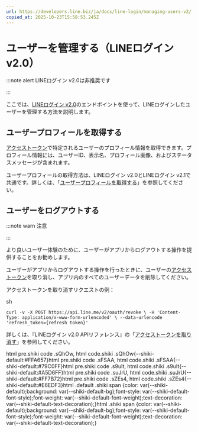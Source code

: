```yaml
---
url: https://developers.line.biz/ja/docs/line-login/managing-users-v2/
copied_at: 2025-10-23T15:58:53.245Z
---
```

# ユーザーを管理する（LINEログイン v2.0）

:::note alert
LINEログイン v2.0は非推奨です

:::

ここでは、[LINEログイン v2.0](https://developers.line.biz/ja/docs/line-login/overview/#versions)のエンドポイントを使って、LINEログインしたユーザーを管理する方法を説明します。

## ユーザープロフィールを取得する

[アクセストークン](https://developers.line.biz/ja/docs/line-login/managing-access-tokens/)で特定されるユーザーのプロフィール情報を取得できます。プロフィール情報には、ユーザーID、表示名、プロフィール画像、およびステータスメッセージが含まれます。

ユーザープロフィールの取得方法は、LINEログイン v2.0とLINEログイン v2.1で共通です。詳しくは、「[ユーザープロフィールを取得する](https://developers.line.biz/ja/docs/line-login/managing-users/#get-profile)」を参照してください。

## ユーザーをログアウトする

:::note warn
注意

:::

より良いユーザー体験のために、ユーザーがアプリからログアウトする操作を提供することをお勧めします。

ユーザーがアプリからログアウトする操作を行ったときに、ユーザーの[アクセストークン](https://developers.line.biz/ja/docs/line-login/managing-access-tokens/)を取り消し、アプリ内のすべてのユーザーデータを削除してください。

アクセストークンを取り消すリクエストの例：

sh

`curl -v -X POST https://api.line.me/v2/oauth/revoke \ -H 'Content-Type: application/x-www-form-urlencoded' \ --data-urlencode 'refresh_token={refresh token}'`

詳しくは、『LINEログイン v2.0 APIリファレンス』の「[アクセストークンを取り消す](https://developers.line.biz/ja/reference/line-login-v2/#revoke-access-token)」を参照してください。

html pre.shiki code .sQhOw, html code.shiki .sQhOw{--shiki-default:#FFA657}html pre.shiki code .sFSAA, html code.shiki .sFSAA{--shiki-default:#79C0FF}html pre.shiki code .s9uIt, html code.shiki .s9uIt{--shiki-default:#A5D6FF}html pre.shiki code .suJrU, html code.shiki .suJrU{--shiki-default:#FF7B72}html pre.shiki code .sZEs4, html code.shiki .sZEs4{--shiki-default:#E6EDF3}html .default .shiki span {color: var(--shiki-default);background: var(--shiki-default-bg);font-style: var(--shiki-default-font-style);font-weight: var(--shiki-default-font-weight);text-decoration: var(--shiki-default-text-decoration);}html .shiki span {color: var(--shiki-default);background: var(--shiki-default-bg);font-style: var(--shiki-default-font-style);font-weight: var(--shiki-default-font-weight);text-decoration: var(--shiki-default-text-decoration);}